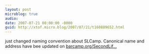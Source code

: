 ```yaml
---
layout: post
microblog: true
audio: 
date: 2007-07-21 00:00:00 -0000
guid: http://xtof.micro.blog/2007/07/21/t160889652.html
---
```

just changed naming convention about SLCamp. Canonical name and address have bee updated on [barcamp.org/SecondLif...](http://barcamp.org/SecondLifeCamp)
